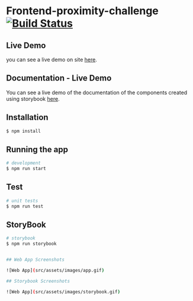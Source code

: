 # Frontend-proximity-challenge [![Build Status](https://travis-ci.com/CristianTurcios/Frontend-proximity-challenge.svg?branch=master)](https://travis-ci.com/CristianTurcios/Frontend-proximity-challenge)

## Live Demo

you can see a live demo on site [here](https://reverent-williams-8e90c8.netlify.app/).

## Documentation - Live Demo

You can see a live demo of the documentation of the components created using storybook [here](https://peaceful-jang-0b0123.netlify.app/).

## Installation

```bash
$ npm install
```

## Running the app

```bash
# development
$ npm run start
```

## Test

```bash
# unit tests
$ npm run test
```

## StoryBook

```bash
# storybook
$ npm run storybook


## Web App Screenshots

![Web App](src/assets/images/app.gif)

## Storybook Screenshots

![Web App](src/assets/images/storybook.gif)
